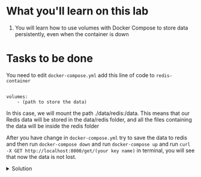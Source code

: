 # What you'll learn on this lab

1. You will learn how to use volumes with Docker Compose to store data persistently, even when the container is down

# Tasks to be done

You need to edit `docker-compose.yml` add this line of code to `redis-container`

```plain

volumes:
    - (path to store the data)

```

In this case, we will mount the path ./data/redis:/data. This means that our Redis data will be stored in the data/redis folder, and all the files containing the data will be inside the redis folder

After you have change in `docker-compose.yml` try to save the data to redis and then run `docker-compose down` and run `docker-compose up` and run `curl -X GET http://localhost:8000/get/(your key name)` in terminal, you will see that now the data is not lost.


<details>
<summary>Solution</summary>
```plain
cat > docker-compose.yml <<EOF
version: '3.9'
services: 
  
  node-container:
    image: nodeserver
    build: 
      context: .
      dockerfile: Dockerfile
    ports:
      - 8000:8000
    depends_on:
      - redis-container
    networks:
      - backend 

  redis-container:
    image: redis:latest
    ports:
      - 6379:6379
    networks:
      - backend
    volumes:
      - ./data/redis:/data
    
networks:
  backend:
EOF
```{{exec}}

</details>